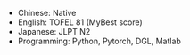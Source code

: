 - Chinese: Native
- English: TOFEL 81 (MyBest score)
- Japanese: JLPT N2
- Programming: Python, Pytorch, DGL, Matlab